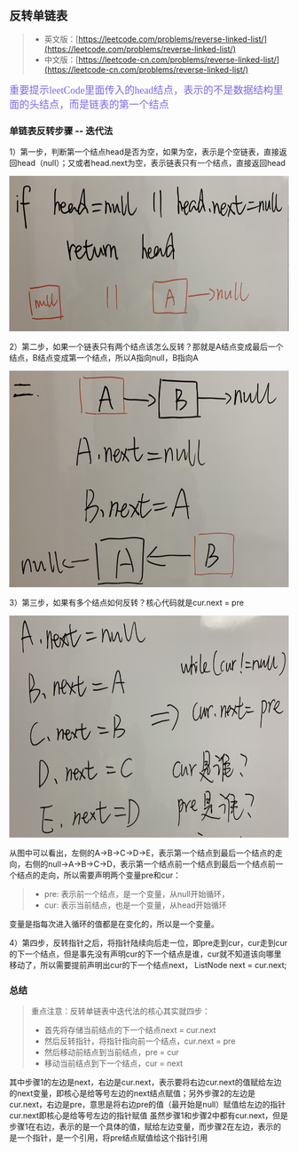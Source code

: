 ##  反转单链表
> - 英文版：[https://leetcode.com/problems/reverse-linked-list/](https://leetcode.com/problems/reverse-linked-list/)
> - 中文版：[https://leetcode-cn.com/problems/reverse-linked-list/](https://leetcode-cn.com/problems/reverse-linked-list/)

<font color=#7B68EE size=4.5 face="黑体">重要提示leetCode里面传入的head结点，表示的不是数据结构里面的头结点，而是链表的第一个结点</font>

### 单链表反转步骤 -- 迭代法

1）第一步，判断第一个结点head是否为空，如果为空，表示是个空链表，直接返回head（null）；又或者head.next为空，表示链表只有一个结点，直接返回head
<div align="center"><img src="../../../resources/img/reverseLinkedList1.png" height="280" width="600" ></div>

2）第二步，如果一个链表只有两个结点该怎么反转？那就是A结点变成最后一个结点，B结点变成第一个结点，所以A指向null，B指向A
<div align="center"><img src="../../../resources/img/reverseLinkedList3.png" height="390" width="600" ></div>

3）第三步，如果有多个结点如何反转？核心代码就是cur.next = pre
<div align="center"><img src="../../../resources/img/reverseLinkedList2.png" height="400" width="700" ></div>

从图中可以看出，左侧的A->B->C->D->E，表示第一个结点到最后一个结点的走向，右侧的null->A->B->C->D，表示第一个结点前一个结点到最后一个结点前一个结点的走向，所以需要声明两个变量pre和cur：
> - pre: 表示前一个结点，是一个变量，从null开始循环，
> - cur: 表示当前结点，也是一个变量，从head开始循环

变量是指每次进入循环的值都是在变化的，所以是一个变量。

4）第四步，反转指针之后，将指针陆续向后走一位，即pre走到cur，cur走到cur的下一个结点，但是事先没有声明cur的下一个结点是谁，cur就不知道该向哪里移动了，所以需要提前声明出cur的下一个结点next，
 ListNode next = cur.next;


### 总结

> 重点注意：反转单链表中迭代法的核心其实就四步：
> - 首先将存储当前结点的下一个结点next = cur.next
> - 然后反转指针，将指针指向前一个结点，cur.next = pre
> - 然后移动前结点到当前结点，pre = cur
> - 移动当前结点到下一个结点，cur = next
 
其中步骤1的左边是next，右边是cur.next，表示要将右边cur.next的值赋给左边的next变量，即核心是给等号左边的next结点赋值；另外步骤2的左边是cur.next，右边是pre，意思是将右边pre的值（最开始是null）赋值给左边的指针cur.next即核心是给等号左边的指针赋值
虽然步骤1和步骤2中都有cur.next，但是步骤1在右边，表示的是一个具体的值，赋给左边变量，而步骤2在左边，表示的是一个指针，是一个引用，将pre结点赋值给这个指针引用





